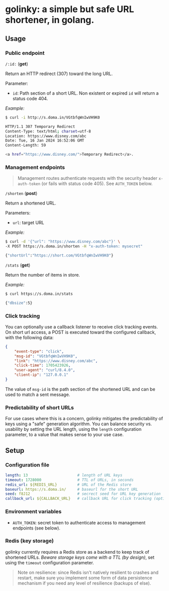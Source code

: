 # golinky: a simple but safe URL shortener, in golang.

## Usage

### Public endpoint

`/:id:` (**get**) 

Return an HTTP redirect (307) toward the long URL.

Parameter:
- `id`: Path section of a short URL. Non existent or expired `id` will return a status code 404.

_Example:_
```bash
$ curl -i http://s.doma.in/VGtbfqWnIwVH9K0

HTTP/1.1 307 Temporary Redirect
Content-Type: text/html; charset=utf-8
Location: https://www.disney.com/abc
Date: Tue, 16 Jan 2024 16:52:06 GMT
Content-Length: 59

<a href="https://www.disney.com/">Temporary Redirect</a>.
```

### Management endpoints

>Management routes authenticate requests with the security header `x-auth-token` (or fails with status code 405).
>See `AUTH_TOKEN` below.

`/shorten` (**post**)

Return a shortened URL.

Parameters:
- `url`: target URL

_Example:_
```bash
$ curl -d '{"url": "https://www.disney.com/abc"}' \
-X POST https://s.doma.in/shorten -H "x-auth-token: mysecret"

{"shortUrl":"https://short.com/VGtbfqWnIwVH9K0"}
```

`/stats` (**get**)

Return the number of items in store.

_Example:_
```bash
$ curl https://s.doma.in/stats

{"dbsize":5}
```

### Click tracking

You can optionally use a callback listener to receive click tracking events. On short url access, a POST is executed toward the configured callback, with the following data:

```json
{
    "event-type": "click",
    "msg-id": "VGtbfqWnIwVH9K0",
    "link": "https://www.disney.com/abc",
    "click-time": 1705423926,
    "user-agent": "curl/8.4.0",
    "client-ip": "127.0.0.1"
}
```

The value of `msg-id` is the path section of the shortened URL and can be used to match a sent message.


### Predictability of short URLs

For use cases where this is a concern, golinky mitigates the predictability of keys using a "safe" generation algorithm. You can balance security vs. usability by setting the URL length, using the `length` configuration parameter, to a value that makes sense to your use case.

## Setup 

### Configuration file

```yaml
length: 13                      # length of URL keys
timeout: 1728000                # TTL of URLs, in seconds
redis_url: ${REDIS_URL}         # URL of the Redis store
baseurl: https://s.doma.in/     # baseurl for the short URL
seed: f8J12                     # secrect seed for URL key generation
callback_url: ${CALLBACK_URL}   # callback URL for click tracking (optional)
```

### Environment variables

* `AUTH_TOKEN`: secret token to authenticate access to management endpoints (see below).


### Redis (key storage)

golinky currently requires a Redis store as a backend to keep track of shortened URLs. *Beware storage keys come with a TTL (by design)*, set using the `timeout` configuration parameter.

> Note on resilience: since Redis isn't natively resilient to crashes and restart, make sure you implement some form of data persistence mechanism if you need any level of resilience (backups of else).
